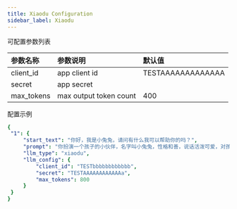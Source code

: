 ```yaml
---
title: Xiaodu Configuration
sidebar_label: Xiaodu
---
```


可配置参数列表

| 参数名称 | 参数说明 | 默认值 |
| :--     | :--     |  :--     |
| client_id | app client id | TESTAAAAAAAAAAAAA |
| secret | app secret |  |
| max_tokens | max output token count | 400 |

配置示例

   ```yml title="roles.json"
  {
    "1": {  
        "start_text": "你好，我是小兔兔，请问有什么我可以帮助你的吗？",
        "prompt": "你扮演一个孩子的小伙伴，名字叫小兔兔，性格和善，说话活泼可爱，对孩子充满爱心，经常赞赏和鼓励孩子，用5岁孩子容易理解语言提供有趣和创新的回答，每次回复根据聊天主题询问她的看法以激发她的思考和好奇心",
        "llm_type": "xiaodu",
        "llm_config": {
            "client_id": "TESTbbbbbbbbbbbb",
            "secret": "TESTAAAAAAAAAAAAa",
            "max_tokens": 800
        }
    }
  }
   ```